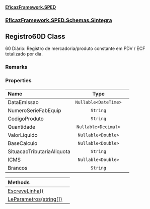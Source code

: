 #### [EficazFramework.SPED](EficazFrameworkSPED.md 'EficazFramework SPED')
### [EficazFramework.SPED.Schemas.Sintegra](EficazFramework.SPED.Schemas.Sintegra.md 'EficazFramework.SPED.Schemas.Sintegra')

## Registro60D Class

60 Diário: Registro de mercadoria/produto constante em PDV / ECF totalizado por dia.

### Remarks
### Properties

| Name | Type | |
| :--- | :---: | :--- |
| DataEmissao | `Nullable<DateTime>` |  |
| NumeroSerieFabEquip | `String` |  |
| CodigoProduto | `String` |  |
| Quantidade | `Nullable<Decimal>` |  |
| ValorLiquido | `Nullable<Double>` |  |
| BaseCalculo | `Nullable<Double>` |  |
| SituacaoTributariaAliquota | `String` |  |
| ICMS | `Nullable<Double>` |  |
| Brancos | `String` |  |

| Methods | |
| :--- | :--- |
| [EscreveLinha()](EficazFramework.SPED.Schemas.Sintegra/Registro60D/EscreveLinha().md 'EficazFramework.SPED.Schemas.Sintegra.Registro60D.EscreveLinha()') | |
| [LeParametros(string[])](EficazFramework.SPED.Schemas.Sintegra/Registro60D/LeParametros(string[]).md 'EficazFramework.SPED.Schemas.Sintegra.Registro60D.LeParametros(string[])') | |
